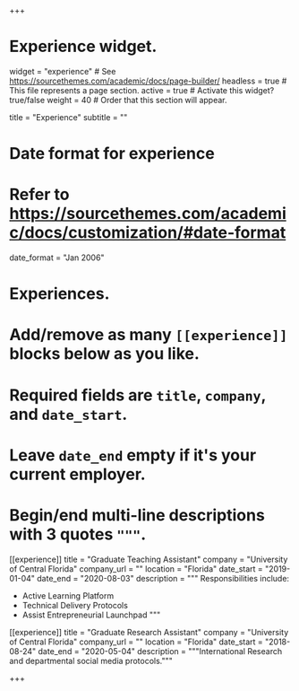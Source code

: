 +++
# Experience widget.
widget = "experience"  # See https://sourcethemes.com/academic/docs/page-builder/
headless = true  # This file represents a page section.
active = true  # Activate this widget? true/false
weight = 40  # Order that this section will appear.

title = "Experience"
subtitle = ""

# Date format for experience
#   Refer to https://sourcethemes.com/academic/docs/customization/#date-format
date_format = "Jan 2006"

# Experiences.
#   Add/remove as many `[[experience]]` blocks below as you like.
#   Required fields are `title`, `company`, and `date_start`.
#   Leave `date_end` empty if it's your current employer.
#   Begin/end multi-line descriptions with 3 quotes `"""`.
[[experience]]
  title = "Graduate Teaching Assistant"
  company = "University of Central Florida"
  company_url = ""
  location = "Florida"
  date_start = "2019-01-04"
  date_end = "2020-08-03"
  description = """
  Responsibilities include:
  
  * Active Learning Platform
  * Technical Delivery Protocols
  * Assist Entrepreneurial Launchpad 
  """

[[experience]]
  title = "Graduate Research Assistant"
  company = "University of Central Florida"
  company_url = ""
  location = "Florida"
  date_start = "2018-08-24"
  date_end = "2020-05-04"
  description = """International Research and departmental social media protocols."""

+++
